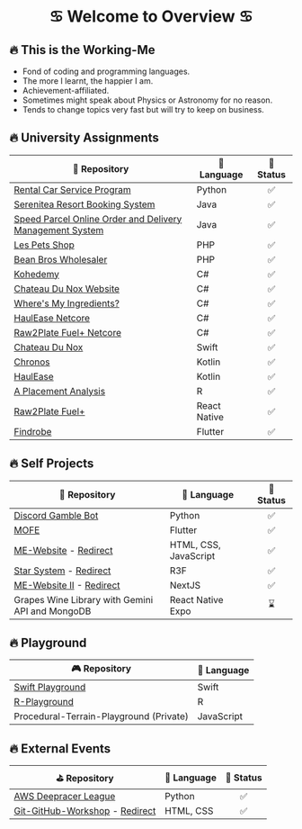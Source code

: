 <h1 align="center">
    <b>♋️ Welcome to Overview ♋️</b>
</h1>

## 🔥 This is the Working-Me
- Fond of coding and programming languages.
- The more I learnt, the happier I am.
- Achievement-affiliated.
- Sometimes might speak about Physics or Astronomy for no reason.
- Tends to change topics very fast but will try to keep on business.

## 🔥 University Assignments
| 📓 Repository | 📖 Language | 📜 Status |
| --- | --- | :-: |
| [Rental Car Service Program](https://github.com/NightfuryEquinn/Rental-Car-Service-Program) | Python | ✅ |
| [Serenitea Resort Booking System](https://github.com/NightfuryEquinn/Serenitea-Resort-Booking-System) | Java | ✅ |
| [Speed Parcel Online Order and Delivery Management System](https://github.com/NightfuryEquinn/Speed-Parcel-OODMS) | Java | ✅ |
| [Les Pets Shop](https://github.com/NightfuryEquinn/Online-Pet-Shop-Assignment) | PHP | ✅ |
| [Bean Bros Wholesaler](https://github.com/NightfuryEquinn/Bean-Bros-Wholesaler) | PHP | ✅ |
| [Kohedemy](https://github.com/NightfuryEquinn/Kohedemy) | C# | ✅ |
| [Chateau Du Nox Website](https://github.com/NightfuryEquinn/Chateau-Du-Nox-Web) | C# | ✅ |
| [Where's My Ingredients?](https://github.com/NightfuryEquinn/WhereAreMyIngredients) | C# | ✅ |
| [HaulEase Netcore](https://github.com/NightfuryEquinn/HaulEase-Netcore) | C# | ✅ |
| [Raw2Plate Fuel+ Netcore](https://github.com/NightfuryEquinn/Raw2Plate-Fuel-Plus-Netcore) | C# | ✅ |
| [Chateau Du Nox](https://github.com/NightfuryEquinn/Chateau-Du-Nox) | Swift | ✅ |
| [Chronos](https://github.com/NightfuryEquinn/Chronos) | Kotlin | ✅ |
| [HaulEase](https://github.com/NightfuryEquinn/HaulEase) | Kotlin | ✅ |
| [A Placement Analysis](https://github.com/NightfuryEquinn/A-Placement-Analysis) | R | ✅ |
| [Raw2Plate Fuel+](https://github.com/NightfuryEquinn/Raw2Plate-Fuel-Plus) | React Native | ✅ |
| [Findrobe](https://github.com/NightfuryEquinn/Findrobe) | Flutter | ✅ |

## 🔥 Self Projects
| 🍵 Repository | 📖 Language | 📜 Status |
| --- | --- | :-: |
| [Discord Gamble Bot](https://github.com/NightfuryEquinn/Discord-Gamble-Bot) | Python | ✅ |
| [MOFE](https://github.com/NightfuryEquinn/MOFE) | Flutter | ✅ |
| [ME-Website](https://github.com/NightfuryEquinn/ME-Website) - [Redirect](https://nightfuryequinn.github.io/ME-Website/) | HTML, CSS, JavaScript | ✅ |
| [Star System](https://github.com/NightfuryEquinn/Star-System) - [Redirect](https://star-system.vercel.app/) | R3F | ✅ |
| [ME-Website II](https://github.com/NightfuryEquinn/ME-Website-II) - [Redirect](https://me-website-ii.vercel.app/) | NextJS | ✅ |
| Grapes Wine Library with Gemini API and MongoDB | React Native Expo | ⌛️ |

## 🔥 Playground
| 🎮 Repository | 📖 Language |
| --- | --- |
| [Swift Playground](https://github.com/NightfuryEquinn/Swift-Playground) | Swift |
| [R-Playground](https://github.com/NightfuryEquinn/R-Playground) | R |
| Procedural-Terrain-Playground (Private) | JavaScript |

## 🔥 External Events
| ⛳️ Repository | 📖 Language | 📜 Status |
| --- | --- | :-: |
| [AWS Deepracer League](https://github.com/NightfuryEquinn/AWS-Deepracer) | Python | ✅ |
| [Git-GitHub-Workshop](https://github.com/NightfuryEquinn/Git-GitHub-Workshop) - [Redirect](https://nightfuryequinn.github.io/Git-GitHub-Workshop/) | HTML, CSS | ✅ |
